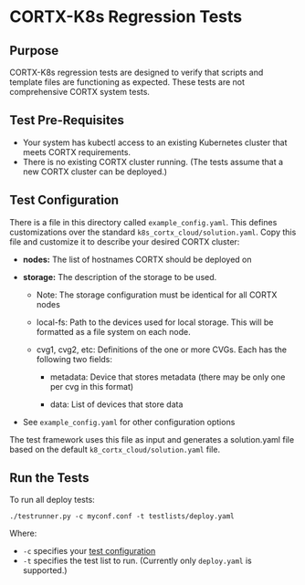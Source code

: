 # CORTX-K8s Regression Tests

## Purpose
CORTX-K8s regression tests are designed to verify that scripts and
template files are functioning as expected.  These tests are not
comprehensive CORTX system tests.

## Test Pre-Requisites
* Your system has kubectl access to an existing Kubernetes cluster that meets CORTX requirements.
* There is no existing CORTX cluster running.  (The tests assume that a new CORTX cluster can be deployed.)

## Test Configuration
There is a file in this directory called `example_config.yaml`.  This defines customizations
over the standard `k8s_cortx_cloud/solution.yaml`.  Copy this file and customize it to
describe your desired CORTX cluster:

* **nodes:** The list of hostnames CORTX should be deployed on

* **storage:** The description of the storage to be used.

  * Note: The storage configuration must be identical for all CORTX nodes

  * local-fs: Path to the devices used for local storage.  This will be formatted as a file system on each node.

  * cvg1, cvg2, etc: Definitions of the one or more CVGs.  Each has the following two fields:

    * metadata: Device that stores metadata (there may be only one per cvg in this format)

    * data: List of devices that store data

* See `example_config.yaml` for other configuration options

The test framework uses this file as input and generates a solution.yaml file based on the
default `k8_cortx_cloud/solution.yaml` file.

## Run the Tests
To run all deploy tests:
```text
./testrunner.py -c myconf.conf -t testlists/deploy.yaml
```
Where:
* `-c` specifies your [test configuration](#test-configuration)
* `-t` specifies the test list to run.  (Currently only `deploy.yaml` is supported.)
